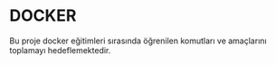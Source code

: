 # DOCKER
Bu proje docker eğitimleri sırasında öğrenilen komutları ve amaçlarını toplamayı hedeflemektedir.

